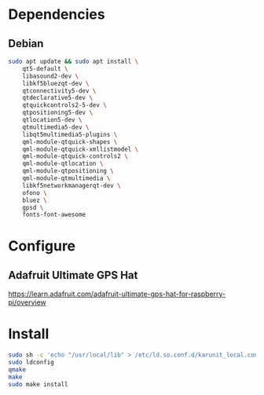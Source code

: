 # Dependencies
## Debian
```bash
sudo apt update && sudo apt install \
    qt5-default \
    libasound2-dev \
    libkf5bluezqt-dev \
    qtconnectivity5-dev \
    qtdeclarative5-dev \
    qtquickcontrols2-5-dev \
    qtpositioning5-dev \
    qtlocation5-dev \
    qtmultimedia5-dev \
    libqt5multimedia5-plugins \
    qml-module-qtquick-shapes \
    qml-module-qtquick-xmllistmodel \
    qml-module-qtquick-controls2 \
    qml-module-qtlocation \
    qml-module-qtpositioning \
    qml-module-qtmultimedia \
    libkf5networkmanagerqt-dev \
    ofono \
    bluez \
    gpsd \
    fonts-font-awesome
```

# Configure
## Adafruit Ultimate GPS Hat
https://learn.adafruit.com/adafruit-ultimate-gps-hat-for-raspberry-pi/overview

# Install
```bash
sudo sh -c 'echo "/usr/local/lib" > /etc/ld.so.conf.d/karunit_local.conf'
sudo ldconfig
qmake
make
sudo make install
```
